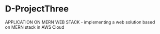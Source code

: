 # D-ProjectThree
APPLICATION ON MERN WEB STACK - implementing a web solution based on MERN stack in AWS Cloud
